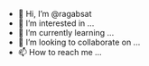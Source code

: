 - 👋 Hi, I’m @ragabsat
- 👀 I’m interested in ...
- 🌱 I’m currently learning ...
- 💞️ I’m looking to collaborate on ...
- 📫 How to reach me ...

<!---
ragabsat/ragabsat is a ✨ special ✨ repository because its `README.md` (this file) appears on your GitHub profile.
You can click the Preview link to take a look at your changes.
--->
